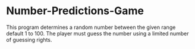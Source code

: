 # Number-Predictions-Game
This program determines a random number between the given range default 1 to 100. The player must guess the number using a limited number of guessing rights.
